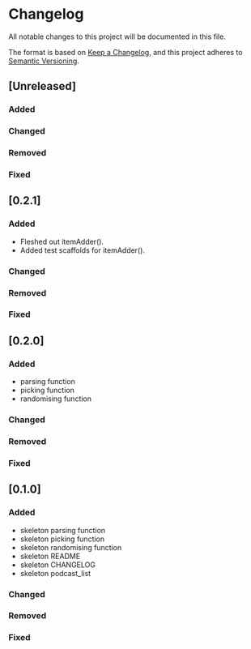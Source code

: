 # Changelog
All notable changes to this project will be documented in this file.

The format is based on [Keep a Changelog](https://keepachangelog.com/en/1.0.0/),
and this project adheres to [Semantic Versioning](https://semver.org/spec/v2.0.0.html).

## [Unreleased]
### Added

### Changed

### Removed

### Fixed

## [0.2.1]
### Added
- Fleshed out itemAdder().
- Added test scaffolds for itemAdder().

### Changed

### Removed

### Fixed

## [0.2.0]
### Added
- parsing function
- picking function
- randomising function

### Changed

### Removed

### Fixed

## [0.1.0]
### Added
- skeleton parsing function
- skeleton picking function
- skeleton randomising function
- skeleton README
- skeleton CHANGELOG
- skeleton podcast_list

### Changed

### Removed

### Fixed
